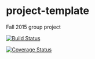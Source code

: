 # project-template
Fall 2015 group project

[![Build Status](https://travis-ci.org/berkeley-stat159/project-kappa.svg?branch=master)](https://travis-ci.org/berkeley-stat159/project-kappa)

[![Coverage Status](https://coveralls.io/repos/berkeley-stat159/project-kappa/badge.svg?branch=master&service=github)](https://coveralls.io/github/berkeley-stat159/project-kappa?branch=master)